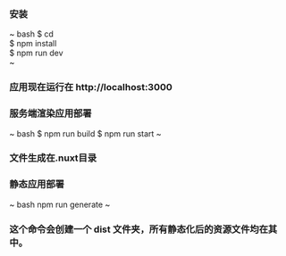 ### 安装
~ bash 
$ cd <project-name>   
$ npm install   
$ npm run dev   
~
### 应用现在运行在 http://localhost:3000

### 服务端渲染应用部署
~ bash
$ npm run build
$ npm run start
~
### 文件生成在.nuxt目录


### 静态应用部署
~ bash 
npm run generate
~
### 这个命令会创建一个 dist 文件夹，所有静态化后的资源文件均在其中。
